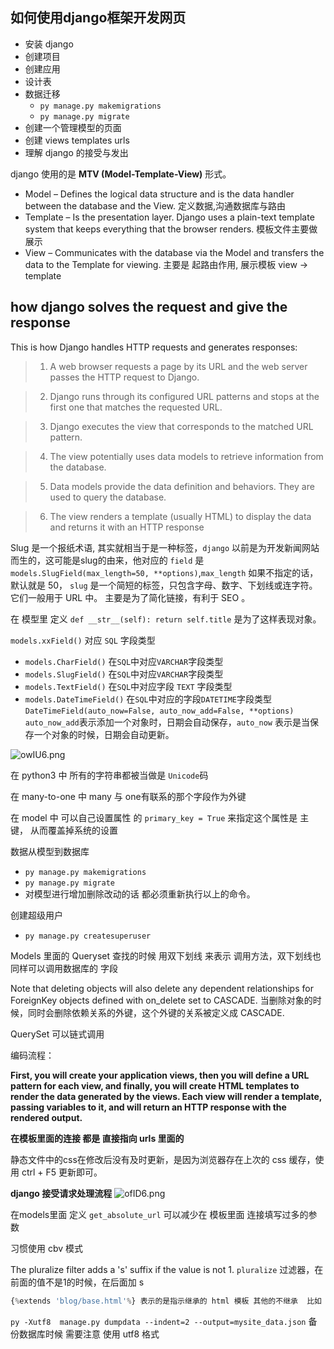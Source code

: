 ## 如何使用django框架开发网页
- 安装 django 
- 创建项目 
- 创建应用
- 设计表
- 数据迁移
  - `py manage.py makemigrations`
  - `py manage.py migrate`
- 创建一个管理模型的页面
- 创建 views templates urls
- 理解 django 的接受与发出 

django 使用的是  **MTV (Model-Template-View)**  形式。

- Model – Defines the logical data structure and is the data handler between the database and 
the View. 定义数据,沟通数据库与路由
- Template – Is the presentation layer. Django uses a plain-text template system that keeps 
everything that the browser renders. 模板文件主要做展示
- View – Communicates with the database via the Model and transfers the data to the Template 
for viewing. 主要是 起路由作用, 展示模板 view → template

## how django solves the request and give the response
This is how Django handles HTTP requests and generates responses:
    
    
>    1. A web browser requests a page by its URL and the web server passes the HTTP request to Django.
    
    
>    2. Django runs through its configured URL patterns and stops at the first one that matches the 
    requested URL.
    
    
>    3. Django executes the view that corresponds to the matched URL pattern.
    
    
>    4. The view potentially uses data models to retrieve information from the database.
    
    
>    5. Data models provide the data definition and behaviors. They are used to query the database.
    
    
>    6. The view renders a template (usually HTML) to display the data and returns it with an HTTP 
    response



Slug 是一个报纸术语, 其实就相当于是一种标签，`django` 以前是为开发新闻网站而生的，这可能是slug的由来，他对应的 `field` 是 `models.SlugField(max_length=50, **options)`,`max_length` 如果不指定的话，默认就是 50，
`slug` 是一个简短的标签，只包含字母、数字、下划线或连字符。它们一般用于 URL 中。 主要是为了简化链接，有利于 SEO 。

在 模型里 定义 `def __str__(self):
        return self.title` 是为了这样表现对象。


`models.xxField()` 对应 `SQL` 字段类型

-  `models.CharField()` 在`SQL`中对应`VARCHAR`字段类型
-  `models.SlugField()` 在`SQL`中对应`VARCHAR`字段类型
-  `models.TextField()` 在`SQL`中对应字段 `TEXT` 字段类型
-  `models.DateTimeField()` 在`SQL`中对应的字段`DATETIME`字段类型 `DateTimeField(auto_now=False, auto_now_add=False, **options)` `auto_now_add`表示添加一个对象时，日期会自动保存，`auto_now` 表示是当保存一个对象的时候，日期会自动更新。



![owIU6.png](https://c.1ovv.com/2023/03/31/owIU6.png)

在 python3 中 所有的字符串都被当做是  `Unicode`码


在 many-to-one 中 many 与 one有联系的那个字段作为外键 


在 model 中 可以自己设置属性 的 `primary_key = True` 来指定这个属性是 主键， 从而覆盖掉系统的设置


数据从模型到数据库 
- `py manage.py makemigrations`
- `py manage.py migrate`
- 对模型进行增加删除改动的话 都必须重新执行以上的命令。


创建超级用户
- `py manage.py createsuperuser`

Models 里面的 Queryset 查找的时候  用双下划线 来表示 调用方法，双下划线也同样可以调用数据库的 字段  


Note that deleting objects will also delete any dependent relationships for ForeignKey objects defined 
with on_delete set to CASCADE. 当删除对象的时候，同时会删除依赖关系的外键，这个外键的关系被定义成 CASCADE.


QuerySet 可以链式调用 



编码流程：

**First, you will create your application views, then you will define a URL pattern for each view, and 
finally, you will create HTML templates to render the data generated by the views. Each view will 
render a template, passing variables to it, and will return an HTTP response with the rendered output.**


**在模板里面的连接 都是 直接指向 urls 里面的**


静态文件中的css在修改后没有及时更新，是因为浏览器存在上次的 css 缓存，使用 ctrl + F5 更新即可。


**django 接受请求处理流程**
![ofID6.png](https://c.1ovv.com/2023/04/03/ofID6.png)



在models里面 定义 `get_absolute_url` 可以减少在 模板里面 连接填写过多的参数


习惯使用 cbv 模式


The pluralize filter adds a 's' suffix if the value is not 1. `pluralize` 过滤器，在前面的值不是1的时候，在后面加 s


```python
{%extends 'blog/base.html'%} 表示的是指示继承的 html 模板 其他的不继承  比如 `load`里面的内容
```


 `py -Xutf8  manage.py dumpdata --indent=2 --output=mysite_data.json` 备份数据库时候 需要注意 使用 utf8 格式 










